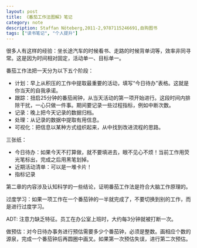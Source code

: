 ```yaml
---
layout: post
title: 《番茄工作法图解》笔记
category: note
description: Staffan Nöteberg,2011-2,9787115246691,自购图书
tags: ["读书笔记", "个人提升"]
---
```


很多人有这样的经验：坐长途汽车的时候看书、走路的时候背单词等，效率非同寻常。这是因为时间相对固定，活动单一、目标单一。

番茄工作法把一天分为以下五个阶段：

- 计划：早上从积压的工作中提取最重要的活动，填写“今日待办”表格。这就是你当天的自我承诺。
- 跟踪：扭启25分钟的番茄闹钟，从当天活动的第一项开始进行。这段时间内排除干扰，一心只做一件事。期间要记录一些过程指标，例如中断次数。
- 记录：晚上把今天记录的数据归档。
- 处理：从记录的数据中提取有用信息。
- 可视化：把信息以某种方式组织起来，从中找到改进流程的思路。

三张纸：

- 今日待办：如果今天不打算做，就不要填进去，眼不见心不烦！当前工作用荧光笔标出，完成之后用黑笔划掉。
- 近期活动清单：可以是一堆卡片！
- 指标记录

第二章的内容涉及认知科学的一些结论，证明番茄工作法是符合大脑工作原理的。

过度学习：如果一项工作在一个番茄钟的一半就完成了，不要切换到别的工作，而是进行过度学习。

ADT: 注意力缺乏特征。员工在办公室上班时，大约每3分钟就被打断一次。

做预估：对今日待办事务进行预估需要多少个番茄钟，必须是整数。画相应个数的源泉，完成一个番茄钟后再圆圈中画叉。如果第一次预估失误，进行第二次预估。
